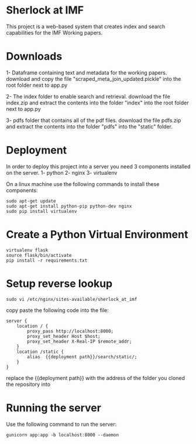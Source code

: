 # Sherlock at IMF

This project is a web-based system that creates index and search capabilities for the IMF Working papers.

# Downloads

1- Dataframe containing text and metadata for the working papers.
download and copy the file "scraped_meta_join_updated.pickle" into the root folder next to app.py

2- The index folder to enable search and retrieval.
download the file index.zip and extract the contents into the folder "index" into the root folder next to app.py

3- pdfs folder that contains all of the pdf files. 
download the file pdfs.zip and extract the contents into the folder "pdfs" into the "static" folder.

# Deployment
In order to deploy this project into a server you need 3 components installed on the server. 
1- python
2- nginx
3- virtualenv

On a linux machine use the following commands to install these components:

```
sudo apt-get update
sudo apt-get install python-pip python-dev nginx
sudo pip install virtualenv
```

# Create a Python Virtual Environment

```
virtualenv flask
source flask/bin/activate
pip install -r requirements.txt
```

# Setup reverse lookup

```
sudo vi /etc/nginx/sites-available/sherlock_at_imf
```

copy paste the following code into the file:

```
server {
    location / {
        proxy_pass http://localhost:8000;
        proxy_set_header Host $host;
        proxy_set_header X-Real-IP $remote_addr;
    }
    location /static {
        alias  {{deployment path}}/search/static/;
    }
}
```

replace the {{deployment path}} with the address of the folder you cloned the repository into

# Running the server

Use the following command to run the server:

```
gunicorn app:app -b localhost:8000 --daemon
```



